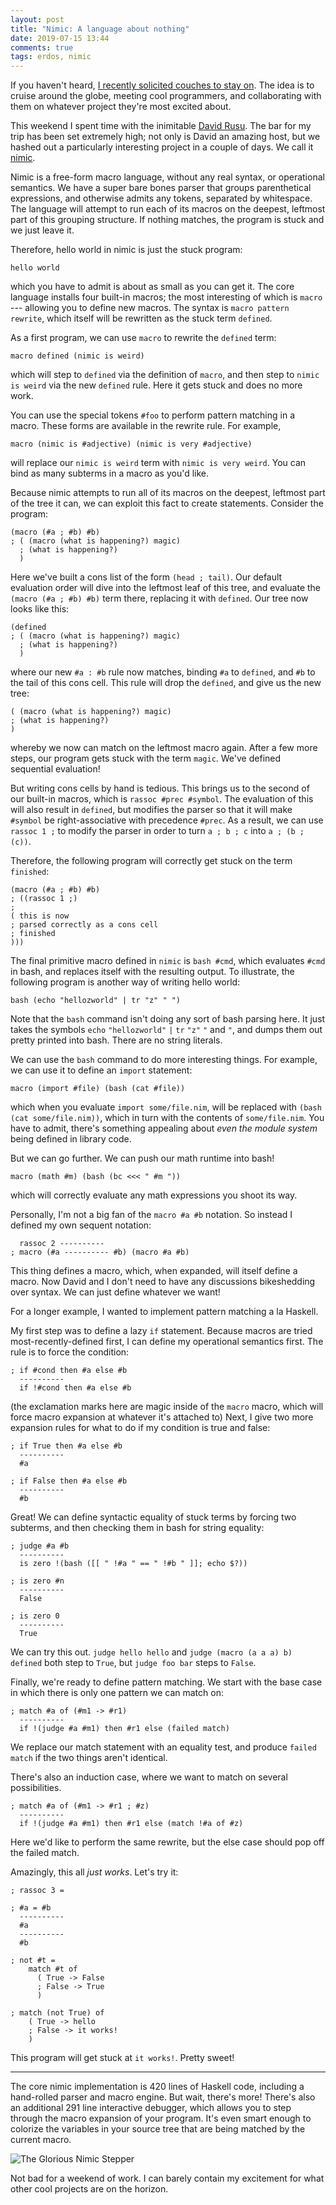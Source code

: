 ```yaml
---
layout: post
title: "Nimic: A language about nothing"
date: 2019-07-15 13:44
comments: true
tags: erdos, nimic
---
```


If you haven't heard, [I recently solicited couches to stay on][erdos]. The idea
is to cruise around the globe, meeting cool programmers, and collaborating with
them on whatever project they're most excited about.

[erdos]: https://isovector.github.io/erdos/

This weekend I spent time with the inimitable [David Rusu][david]. The bar for
my trip has been set extremely high; not only is David an amazing host, but we
hashed out a particularly interesting project in a couple of days. We call it
[nimic][nimic].

[david]: https://github.com/davidrusu
[nimic]: https://github.com/isovector/nimic

Nimic is a free-form macro language, without any real syntax, or operational
semantics. We have a super bare bones parser that groups parenthetical
expressions, and otherwise admits any tokens, separated by whitespace. The
language will attempt to run each of its macros on the deepest, leftmost part of
this grouping structure. If nothing matches, the program is stuck and we just
leave it.

Therefore, hello world in nimic is just the stuck program:

```
hello world
```

which you have to admit is about as small as you can get it. The core language
installs four built-in macros; the most interesting of which is `macro` ---
allowing you to define new macros. The syntax is `macro pattern rewrite`, which
itself will be rewritten as the stuck term `defined`.

As a first program, we can use `macro` to rewrite the `defined` term:

```
macro defined (nimic is weird)
```

which will step to `defined` via the definition of `macro`, and then step to
`nimic is weird` via the new `defined` rule. Here it gets stuck and does no more
work.

You can use the special tokens `#foo` to perform pattern matching in a macro.
These forms are available in the rewrite rule. For example,

```
macro (nimic is #adjective) (nimic is very #adjective)
```

will replace our `nimic is weird` term with `nimic is very weird`. You can
bind as many subterms in a macro as you'd like.

Because nimic attempts to run all of its macros on the deepest, leftmost part of
the tree it can, we can exploit this fact to create statements. Consider the
program:

```
(macro (#a ; #b) #b)
; ( (macro (what is happening?) magic)
  ; (what is happening?)
  )
```

Here we've built a cons list of the form `(head ; tail)`. Our default evaluation
order will dive into the leftmost leaf of this tree, and evaluate the `(macro
(#a ; #b) #b)` term there, replacing it with `defined`. Our tree now looks like
this:

```
(defined
; ( (macro (what is happening?) magic)
  ; (what is happening?)
  )
```

where our new `#a : #b` rule now matches, binding `#a` to `defined`, and `#b` to
the tail of this cons cell. This rule will drop the `defined`, and give us the
new tree:

```
( (macro (what is happening?) magic)
; (what is happening?)
)
```

whereby we now can match on the leftmost macro again. After a few more steps,
our program gets stuck with the term `magic`. We've defined sequential
evaluation!

But writing cons cells by hand is tedious. This brings us to the second of our
built-in macros, which is `rassoc #prec #symbol`. The evaluation of this will
also result in `defined`, but modifies the parser so that it will make `#symbol`
be right-associative with precedence `#prec`. As a result, we can use `rassoc 1
;` to modify the parser in order to turn `a ; b ; c` into `a ; (b ; (c))`.

Therefore, the following program will correctly get stuck on the term
`finished`:

```
(macro (#a ; #b) #b)
; ((rassoc 1 ;)
;
( this is now
; parsed correctly as a cons cell
; finished
)))
```

The final primitive macro defined in `nimic` is `bash #cmd`, which evaluates
`#cmd` in bash, and replaces itself with the resulting output. To illustrate,
the following program is another way of writing hello world:

```
bash (echo "hellozworld" | tr "z" " ")
```

Note that the `bash` command isn't doing any sort of bash parsing here. It just
takes the symbols `echo` `"hellozworld"` `|` `tr` `"z"` `"` and `"`, and
dumps them out pretty printed into bash. There are no string literals.

We can use the `bash` command to do more interesting things. For example, we can
use it to define an `import` statement:

```
macro (import #file) (bash (cat #file))
```

which when you evaluate `import some/file.nim`, will be replaced with `(bash
(cat some/file.nim))`, which in turn with the contents of `some/file.nim`. You
have to admit, there's something appealing about *even the module system* being
defined in library code.

But we can go further. We can push our math runtime into bash!

```
macro (math #m) (bash (bc <<< " #m "))
```

which will correctly evaluate any math expressions you shoot its way.

Personally, I'm not a big fan of the `macro #a #b` notation. So instead I
defined my own sequent notation:

```
  rassoc 2 ----------
; macro (#a ---------- #b) (macro #a #b)
```

This thing defines a macro, which, when expanded, will itself define a macro.
Now David and I don't need to have any discussions bikeshedding over syntax. We
can just define whatever we want!

For a longer example, I wanted to implement pattern matching a la Haskell.

My first step was to define a lazy `if` statement. Because macros are tried
most-recently-defined first, I can define my operational semantics first. The
rule is to force the condition:

```
; if #cond then #a else #b
  ----------
  if !#cond then #a else #b
```

(the exclamation marks here are magic inside of the `macro` macro, which will
force macro expansion at whatever it's attached to) Next, I give two more
expansion rules for what to do if my condition is true and false:

```
; if True then #a else #b
  ----------
  #a

; if False then #a else #b
  ----------
  #b
```

Great! We can define syntactic equality of stuck terms by forcing two subterms,
and then checking them in bash for string equality:

```
; judge #a #b
  ----------
  is zero !(bash ([[ " !#a " == " !#b " ]]; echo $?))

; is zero #n
  ----------
  False

; is zero 0
  ----------
  True
```

We can try this out. `judge hello hello` and `judge (macro (a a a) b) defined`
both step to `True`, but `judge foo bar` steps to `False`.

Finally, we're ready to define pattern matching. We start with the base case in
which there is only one pattern we can match on:

```
; match #a of (#m1 -> #r1)
  ----------
  if !(judge #a #m1) then #r1 else (failed match)
```

We replace our match statement with an equality test, and produce `failed match`
if the two things aren't identical.

There's also an induction case, where we want to match on several possibilities.

```
; match #a of (#m1 -> #r1 ; #z)
  ----------
  if !(judge #a #m1) then #r1 else (match !#a of #z)
```

Here we'd like to perform the same rewrite, but the else case should pop off the
failed match.

Amazingly, this all *just works*. Let's try it:

```
; rassoc 3 =

; #a = #b
  ----------
  #a
  ----------
  #b

; not #t =
    match #t of
      ( True -> False
      ; False -> True
      )

; match (not True) of
    ( True -> hello
    ; False -> it works!
    )
```

This program will get stuck at `it works!`. Pretty sweet!

---

The core nimic implementation is 420 lines of Haskell code, including a
hand-rolled parser and macro engine. But wait, there's more! There's also an
additional 291 line interactive debugger, which allows you to step through the
macro expansion of your program. It's even smart enough to colorize the
variables in your source tree that are being matched by the current macro.

![The Glorious Nimic Stepper][stepper]

[stepper]: /images/nimic.png

Not bad for a weekend of work. I can barely contain my excitement for what other
cool projects are on the horizon.

